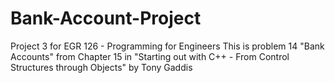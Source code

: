 # Bank-Account-Project
Project 3 for EGR 126 - Programming for Engineers
This is problem 14 "Bank Accounts" from Chapter 15 in "Starting out with C++ - From Control Structures through Objects" by Tony Gaddis
